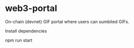 # web3-portal

On-chain (devnet) GIF portal where users can sumbited GIFs.

Install dependencies 

npm run start
